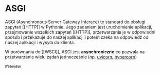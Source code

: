 # ASGI

ASGI (Asynchronous Server Gateway Interace) to standard do obsługi zapytań [[HTTP]] w Pythonie. Jego zadaniem jest uruchomienie aplikacji, przejmowanie wszelkich zapytań [[HTTP]], przetwarzania je w odpowiedni sposób i przekazuje do naszej aplikacji i potem czeka na odpowiedź od naszej aplikacji i wysyła do klienta.

W porównaniu do [[WSGI]], ASGI jest **asynchroniczne** co pozwala na przetwarzanie wielu żądań jednocześnie (np. [uvicorn](https://www.uvicorn.org/), [hypercorn](https://github.com/pgjones/hypercorn))


#review